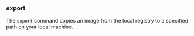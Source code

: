 ### export

The `export` command copies an image from the local registry to a specified path on your local machine.